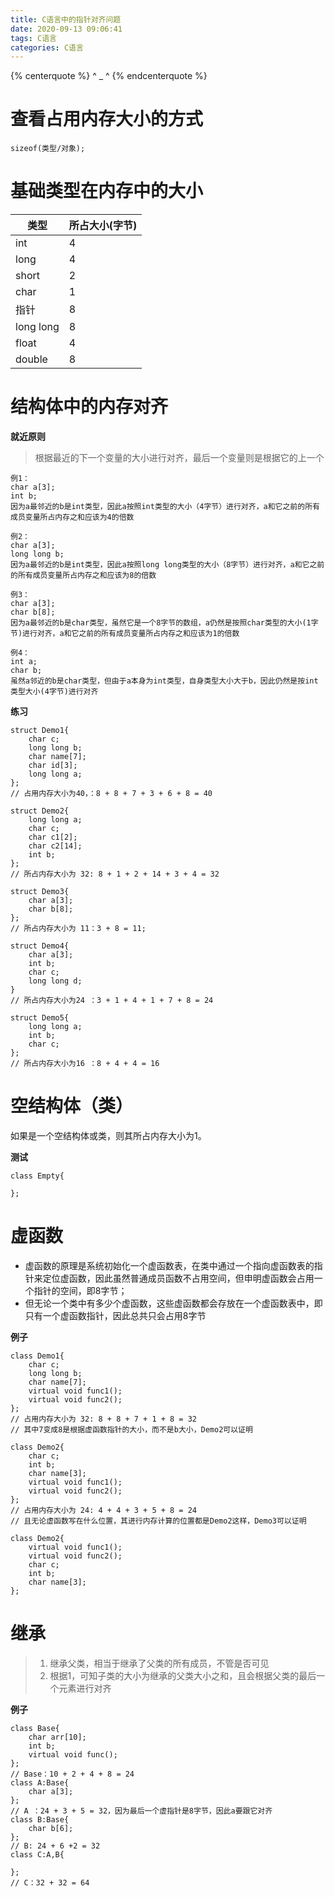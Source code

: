 ```yaml
---
title: C语言中的指针对齐问题
date: 2020-09-13 09:06:41
tags: C语言
categories: C语言
---
```


{% centerquote %} ^ _ ^ {% endcenterquote %}

<!-- more -->

# 查看占用内存大小的方式
```
sizeof(类型/对象);
```

# 基础类型在内存中的大小
|类型|所占大小(字节)|
|---|---|
|int|4|
|long|4|
|short|2|
|char|1|
|指针|8|
|long long|8|
|float|4|
|double|8|


# 结构体中的内存对齐
**就近原则**
> 根据最近的下一个变量的大小进行对齐，最后一个变量则是根据它的上一个
```
例1：
char a[3];
int b;
因为a最邻近的b是int类型，因此a按照int类型的大小（4字节）进行对齐，a和它之前的所有成员变量所占内存之和应该为4的倍数

例2：
char a[3];
long long b;
因为a最邻近的b是int类型，因此a按照long long类型的大小（8字节）进行对齐，a和它之前的所有成员变量所占内存之和应该为8的倍数

例3：
char a[3];
char b[8];
因为a最邻近的b是char类型，虽然它是一个8字节的数组，a仍然是按照char类型的大小(1字节)进行对齐，a和它之前的所有成员变量所占内存之和应该为1的倍数

例4：
int a;
char b;
虽然a邻近的b是char类型，但由于a本身为int类型，自身类型大小大于b，因此仍然是按int类型大小(4字节)进行对齐
```

**练习**
```
struct Demo1{
    char c;
	long long b;
	char name[7];
	char id[3];	
	long long a;
};
// 占用内存大小为40，：8 + 8 + 7 + 3 + 6 + 8 = 40

struct Demo2{
    long long a;
    char c;
    char c1[2];
    char c2[14];
    int b;
};
// 所占内存大小为 32: 8 + 1 + 2 + 14 + 3 + 4 = 32

struct Demo3{
    char a[3];
    char b[8];
};
// 所占内存大小为 11：3 + 8 = 11;

struct Demo4{
    char a[3];
    int b;
    char c;
    long long d;
}
// 所占内存大小为24 ：3 + 1 + 4 + 1 + 7 + 8 = 24

struct Demo5{
    long long a;
    int b;
    char c;
};
// 所占内存大小为16 ：8 + 4 + 4 = 16
```

# 空结构体（类）
如果是一个空结构体或类，则其所占内存大小为1。

**测试**
```
class Empty{
	
};
```

# 虚函数
- 虚函数的原理是系统初始化一个虚函数表，在类中通过一个指向虚函数表的指针来定位虚函数，因此虽然普通成员函数不占用空间，但申明虚函数会占用一个指针的空间，即8字节；
- 但无论一个类中有多少个虚函数，这些虚函数都会存放在一个虚函数表中，即只有一个虚函数指针，因此总共只会占用8字节

**例子**
```
class Demo1{
    char c;
	long long b;
	char name[7];
    virtual void func1();
    virtual void func2();
};
// 占用内存大小为 32: 8 + 8 + 7 + 1 + 8 = 32
// 其中7变成8是根据虚函数指针的大小，而不是b大小，Demo2可以证明

class Demo2{
    char c;
	int b;
	char name[3];
    virtual void func1();
    virtual void func2();
};
// 占用内存大小为 24: 4 + 4 + 3 + 5 + 8 = 24
// 且无论虚函数写在什么位置，其进行内存计算的位置都是Demo2这样，Demo3可以证明

class Demo2{
    virtual void func1();
    virtual void func2();
    char c;
    int b;
    char name[3];   
};
```

# 继承
> 1. 继承父类，相当于继承了父类的所有成员，不管是否可见
> 2. 根据1，可知子类的大小为继承的父类大小之和，且会根据父类的最后一个元素进行对齐

**例子**
```
class Base{
	char arr[10];
	int b;
	virtual void func();
};
// Base：10 + 2 + 4 + 8 = 24
class A:Base{
	char a[3];
};
// A ：24 + 3 + 5 = 32，因为最后一个虚指针是8字节，因此a要跟它对齐
class B:Base{
	char b[6];
};
// B: 24 + 6 +2 = 32
class C:A,B{
	
};
// C：32 + 32 = 64
```
